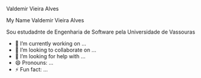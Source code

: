 
Valdemir Vieira Alves

My Name Valdemir Vieira Alves

Sou estudadnte de Engenharia de Software pela Universidade de Vassouras

- 🔭 I’m currently working on ...
- 👯 I’m looking to collaborate on ...
- 🤔 I’m looking for help with ...
- 😄 Pronouns: ...
- ⚡ Fun fact: ...

